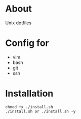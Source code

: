 About
=========
Unix dotfiles

Config for
=========
- vim
- bash
- git
- ssh

Installation
=========
```
chmod +x ./install.sh
./install.sh or ./install.sh -y
```
